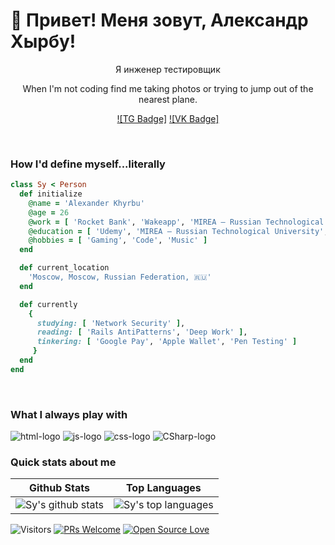 # 👋 Привет! Меня зовут, Александр Хырбу!

<p align="center">
Я инженер тестировщик 
</p>
<p align="center"> 
When I'm not coding find me taking photos or trying to jump out of the nearest plane.
</p>

<div align="center">

  [![TG Badge]](/img/image.png)
  [![VK Badge]](https://vk.com/rjrednaxela)

</div>
<br>

<h3>How I'd define myself...literally</h3>

 ```ruby
 class Sy < Person
   def initialize
     @name = 'Alexander Khyrbu'
     @age = 26
     @work = [ 'Rocket Bank', 'Wakeapp', 'MIREA — Russian Technological University' ]
     @education = [ 'Udemy', 'MIREA — Russian Technological University', 'Netology']
     @hobbies = [ 'Gaming', 'Code', 'Music' ]
   end

   def current_location
     'Moscow, Moscow, Russian Federation, 🇷🇺'
   end

   def currently
     {
       studying: [ 'Network Security' ],
       reading: [ 'Rails AntiPatterns', 'Deep Work' ],
       tinkering: [ 'Google Pay', 'Apple Wallet', 'Pen Testing' ]
      }
   end
 end
 ```
 
<br>

### What I always play with
<p> 
  <img src="https://res.cloudinary.com/nico1711/image/upload/c_scale,h_30/v1598850235/html_1_whl9rj.png" alt="html-logo">
  <img src="https://res.cloudinary.com/nico1711/image/upload/c_scale,h_30/v1598849662/javascript_eniubp.png" alt="js-logo">
  <img src="https://res.cloudinary.com/nico1711/image/upload/c_scale,h_30/v1598849661/css_jtfcoz.png" alt="css-logo">
  <img src="https://res.cloudinary.com/nico1711/image/upload/c_scale,h_30/v1598849660/postgresql_zsfd9p.png" alt="CSharp-logo">
</p>


### Quick stats about me
| Github Stats | Top Languages |
| --- | --- |
| ![Sy's github stats](https://github-readme-stats.vercel.app/api?username=syrashid&show_icons=true&title_color=f6c32c&icon_color=f6c32c&text_color=9f9f9f&bg_color=151515&count_private=true) | ![Sy's top languages](https://github-readme-stats.vercel.app/api/top-langs/?username=syrashid&show_icons=true&title_color=f6c32c&icon_color=f6c32c&text_color=9f9f9f&bg_color=151515&count_private=true&layout=compact) |




![Visitors](https://visitor-badge.glitch.me/badge?page_id=syrashid.syrashid) [![PRs Welcome](https://img.shields.io/badge/PRs-welcome-brightgreen.svg?style=flat&logo=github)](https://github.com/syrashid) [![Open Source Love](https://badges.frapsoft.com/os/v2/open-source.svg?v=103)](https://github.com/syrashid)
